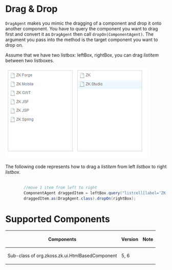 



# Drag & Drop

`DragAgent` makes you mimic the dragging of a component and drop it onto
another component. You have to query the component you want to drag
first and convert it as `DragAgent` then call `dropOn(ComponentAgent)`.
The argument you pass into the method is the target component you want
to drop on.

Assume that we have two listbox: leftBox, rightBox, you can drag
*listitem* between two listboxes.

![](images/Zats-mimic-dragDrop.png)

The following code represents how to drag a *listitem* from left
*listbox* to right *listbox*.

``` java

        //move 1 item from left to right
        ComponentAgent draggedItem = leftBox.query("listcell[label='ZK Forge']").getParent();
        draggedItem.as(DragAgent.class).dropOn(rightBox);
```

# Supported Components

<table>
<thead>
<tr class="header">
<th><center>
<p>Components</p>
</center></th>
<th><center>
<p>Version</p>
</center></th>
<th><center>
<p>Note</p>
</center></th>
</tr>
</thead>
<tbody>
<tr class="odd">
<td><p>Sub-class of <javadoc> org.zkoss.zk.ui.HtmlBasedComponent
</javadoc></p></td>
<td><p>5, 6</p></td>
<td></td>
</tr>
</tbody>
</table>

 
